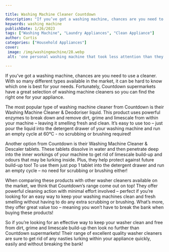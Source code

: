 ```yaml
---

title: Washing Machine Cleaner Countdown
description: "If you’ve got a washing machine, chances are you need to use a cleaner. With so many different types available in the market, it c...check it out to learn"
keywords: washing machine
publishDate: 1/26/2023
tags: ["Washing Machine", "Laundry Appliances", "Clean Appliance"]
author: Curtis
categories: ["Household Appliances"]
cover: 
 image: /img/washingmachine/28.webp
 alt: 'one personal washing machine that took less attention than they thought'

---
```


If you’ve got a washing machine, chances are you need to use a cleaner. With so many different types available in the market, it can be hard to know which one is best for your needs. Fortunately, Countdown supermarkets have a great selection of washing machine cleaners so you can find the right one for your appliance. 

The most popular type of washing machine cleaner from Countdown is their Washing Machine Cleaner & Deodoriser liquid. This product uses powerful enzymes to break down and remove dirt, grime and limescale from within your machine – leaving it smelling fresh and clean. It’s easy to use too – just pour the liquid into the detergent drawer of your washing machine and run an empty cycle at 60°C - no scrubbing or brushing required! 

Another option from Countdown is their Washing Machine Cleaner & Descaler tablets. These tablets dissolve in water and then penetrate deep into the inner workings of your machine to get rid of limescale build-up and odours that may be lurking inside. Plus, they help protect against future build-up too! To use them just pop 1 tablet into the detergent drawer and run an empty cycle – no need for scrubbing or brushing either! 

When comparing these products with other washer cleaners available on the market, we think that Countdown’s range come out on top! They offer powerful cleaning action with minimal effort involved – perfect if you’re looking for an easy way to keep your washing machines clean and fresh smelling without having to do any extra scrubbing or brushing. What’s more, they offer great value too – meaning you won’t have to break the bank when buying these products! 

So if you’re looking for an effective way to keep your washer clean and free from dirt, grime and limescale build-up then look no further than Countdown supermarkets! Their range of excellent quality washer cleaners are sure to get rid of any nasties lurking within your appliance quickly, easily and without breaking the bank!
